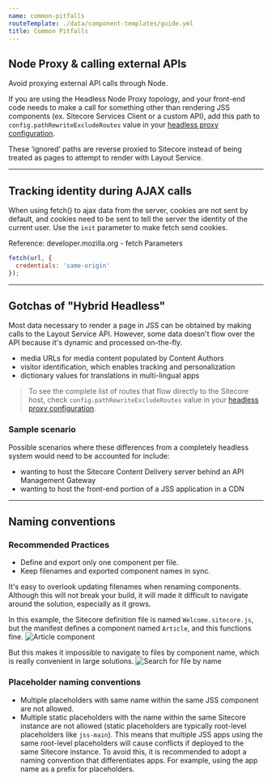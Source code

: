```yaml
---
name: common-pitfalls
routeTemplate: ./data/component-templates/guide.yml
title: Common Pitfalls
---
```


## Node Proxy & calling external APIs 

Avoid proxying external API calls through Node.

If you are using the Headless Node Proxy topology, and your front-end code needs to make a call for something other than rendering JSS components (ex. Sitecore Services Client or a custom API), add this path to `config.pathRewriteExcludeRoutes` value in your [headless proxy configuration](https://github.com/Sitecore/jss/blob/dev/samples/node-headless-ssr-proxy/config.js).

These ‘ignored’ paths are reverse proxied to Sitecore instead of being treated as pages to attempt to render with Layout Service.

---

## Tracking identity during AJAX calls
When using fetch() to ajax data from the server, cookies are not sent by default, and cookies need to be sent to tell the server the identity of the current user. Use the `init` parameter to make fetch send cookies.

Reference: developer.mozilla.org - fetch Parameters

```javascript
fetch(url, {
  credentials: 'same-origin'
});
```

---

## Gotchas of "Hybrid Headless"
Most data necessary to render a page in JSS can be obtained by making calls to the Layout Service API. However, some data doesn't flow over the API because it's dynamic and processed on-the-fly.
- media URLs for media content populated by Content Authors
- visitor identification, which enables tracking and personalization
- dictionary values for translations in multi-lingual apps

> To see the complete list of routes that flow directly to the Sitecore host, check `config.pathRewriteExcludeRoutes` value in your [headless proxy configuration](https://github.com/Sitecore/jss/blob/dev/samples/node-headless-ssr-proxy/config.js).

### Sample scenario
Possible scenarios where these differences from a completely headless system would need to be accounted for include:
- wanting to host the Sitecore Content Delivery server behind an API Management Gateway
- wanting to host the front-end portion of a JSS application in a CDN

---

## Naming conventions

### Recommended Practices
- Define and export only one component per file.
- Keep filenames and exported component names in sync.

It's easy to overlook updating filenames when renaming components. Although this will not break your build, it will made it difficult to navigate around the solution, especially as it grows.

In this example, the Sitecore definition file is named `Welcome.sitecore.js`, but the manifest defines a component named `Article`, and this functions fine.
![Article component](/assets/img/guides/solution-structure/filename-and-export-do-not-match.png)

But this makes it impossible to navigate to files by component name, which is really convenient in large solutions.
![Search for file by name](/assets/img/guides/solution-structure/search-file-by-name.png)

### Placeholder naming conventions
- Multiple placeholders with same name within the same JSS component are not allowed.
- Multiple static placeholders with the name within the same Sitecore instance are not allowed (static placeholders are typically root-level placeholders like `jss-main`). This means that multiple JSS apps using the same root-level placeholders will cause conflicts if deployed to the same Sitecore instance. To avoid this, it is recommended to adopt a naming convention that differentiates apps. For example, using the app name as a prefix for placeholders.